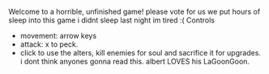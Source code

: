 Welcome to a horrible, unfinished game! please vote for us we put hours of sleep into this game i didnt sleep last night im tired :( 
Controls
- movement: arrow keys
- attack: x to peck.
- click to use the alters, kill enemies for soul and sacrifice it for upgrades. 
i dont think anyones gonna read this. albert LOVES his LaGoonGoon. 
